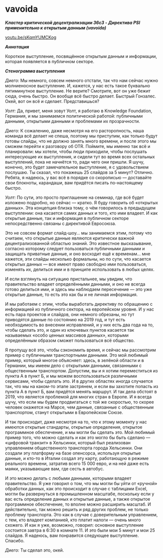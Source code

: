 # vavoida

_**Кластер критической децентрализации 36c3 - Директива PSI применительно к открытым данным (vavoida)**_

[youtu.be/sKqmYUMCKog](https://youtu.be/sKqmYUMCKog)

_**Аннотация**_

 Короткое выступление, посвящённое открытым данным и информации, которая появляется в публичном секторе.

_**Стенограмма выступления**_

_Диего:_ Мы немного, совсем немного отстали, так что нам сейчас нужно молниеносное выступление. И, кажется, у нас есть такое буквально пятиминутное выступление. Не верите? Смотрите, вот он уже бежит сюда, очень быстро. Он вообще всё быстро делает. Быстрый Гонзалес. Окей, вот он всё и сделает. Представишься?

_Уолт:_ Да, привет, меня зовут Уолт, я работаю в Knowledge Foundation, Германия, и мы занимаемся политической работой: публичными данными, открытыми данными и проблемами их прозрачности.

_Диего:_ К сожалению, даже несмотря на его расторопность, наша команда всё делает не спеша, поэтому мы приступим, как только будут готовы слайды, что не должно занять много времени, и после этого мы сможем перейти к разговору об OTR. Поймите, мы именно так всё и планировали: мы хотели, чтобы люди приходили, чтобы послушать интересующие их выступления, и сидели тут во время всех остальных выступлений, пока не начнётся то, ради чего они пришли. Я шучу, конечно, это будет замечательное выступление, я с удовольствием послушаю. Ты сказал, что покажешь 25 слайдов за 5 минут? Отлично. Ребята, я надеюсь, у вас всё в порядке со скорописью — доставайте свои блокноты, карандаши, вам придётся писать по-настоящему быстро.

_Уолт:_ По сути, это просто приглашение на семинар, где всё будет изложено подробно, но сейчас — кратко. Я буду говорить об «открытых данных». Эта концепция близка тому, о чём говорилось в предыдущем выступлении: она касается самих данных и того, кто ими владеет. И как открытые данные, так и информация в публичном секторе непосредственно связаны с директивой Евросоюза.

Это не совсем формат слайд-шоу… мы занимаемся этим, потому что считаем, что открытые данные являются критически важной децентрализованной областью знаний. Это известное высказывание, согласно которому следует пользоваться публичными данными и защищать приватные данные, и оно восходит ещё к временам… мне кажется, эти слайды несколько формальны, но по сути, что касается открытых данных — все имеют право свободно ими пользоваться, изменять их, делиться ими и в принципе использовать в любых целях.

И если взглянуть на ситуацию пристальнее, мы увидим, что правительство владеет определёнными данными, и оно не всегда готово делиться ими, и здесь мы наблюдаем пересечение — это уже открытые данные, то есть это как бы и не личная информация.

И мы работаем с этим, чтобы выработать директиву по обращению с информацией из публичного сектора, на европейском уровне. И у нас есть пара проектов и слайдов, они немного обрезаны, но тут приводятся данные по состоянию на 2019 год, и тут есть необходимость во внесении исправлений, и у них есть два года на то, чтобы сделать это, и один из ключевых пунктов касается так называемых «особо ценных массивов данных», которыми определённым образом сможет пользоваться всё общество.

Я пропущу всё это, чтобы сэкономить время, и сейчас мы рассмотрим пример с публичными транспортными данными. Это мой любимый пример, который многое объясняет: здесь, в зелёной области и в Германии, мы имеем дело с открытыми данными, связанными с общественным транспортом. Допустим, вы и я хотим переместиться из пункта А в пункт Б, и мы можем воспользоваться различными сервисами, чтобы сделать это. И в других областях иногда случается так, что мы на каком-то этапе застрянем, и если вы захотите попасть из пункта А в пункт Б, вам придётся менять маршрут. И так дела обстоят в 2019, что является проблемой для многих стран в Европе. И я всегда шучу, что если мы будем продвигаться с той же скоростью, то скорее человек окажется на Марсе, чем данные, связанные с общественным транспортом, станут открытыми в Европейском Союзе.

И так происходит, даже несмотря на то, что к этому моменту у нас имеются открытые стандарты, открытые определения, открытое программное обеспечение, и мы могли бы сделать это. Мой любимый пример того, что можно сделать и как это могло бы быть сделано — «цифровой транзит» в Хельсинки, который был реализован управлением общественного транспорта города Хельсинки. Они создали эту платформу на базе опенсорса, используя открытые данные, и кто-то в Италии создал эту карту, работающую в режиме реального времени, затратив всего 15 000 евро, и на ней даже есть маяки, указывающие вам, где сесть в автобус.

И это можно делать с любыми данными, которыми владеет правительство. Я уже говорил о том, что мы могли бы уйти от «ручной» обработки данных, как это происходит в случае с таблицами Excel, могли бы развернуться в промышленном масштабе, поскольку если у вас есть определение данных и открытые данные, а также открытое программное обеспечение, то вполне можно расширить масштаб. И действительно, так можно решить и ряд других проблем, не только проблему транспорта. Это как в случае с доверительным управлением, с тем, кто владеет компанией, кто платит налоги — очень много схожего. И как я уже, возможно, говорил: основное выступление состоится завтра в 6:30 в комнате 11. И это были мои 5 минут и мои 25 слайдов. Я надеюсь, вам понравится следующее выступление. Спасибо.

_Диего:_ Ты сделал это, окей.
